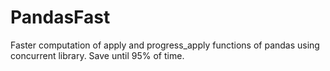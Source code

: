 # PandasFast
Faster computation of apply and progress_apply functions of pandas using concurrent library. Save until 95% of time. 
